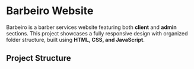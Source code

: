 # Barbeiro Website

Barbeiro is a barber services website featuring both **client** and **admin** sections. This project showcases a fully responsive design with organized folder structure, built using **HTML, CSS, and JavaScript**.

## Project Structure

